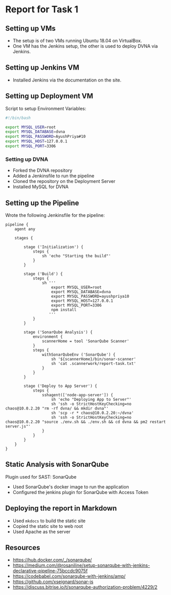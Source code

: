 # Report for Task 1

## Setting up VMs

* The setup is of two VMs running Ubuntu 18.04 on VirtualBox.
* One VM has the Jenkins setup, the other is used to deploy DVNA via Jenkins.

## Setting up Jenkins VM

* Installed Jenkins via the documentation on the site.

## Setting up Deployment VM

Script to setup Environment Variables:

```bash
#!/bin/bash

export MYSQL_USER=root
export MYSQL_DATABASE=dvna
export MYSQL_PASSWORD=AyushPriya#10
export MYSQL_HOST=127.0.0.1
export MYSQL_PORT=3306
```

### Setting up DVNA

* Forked the DVNA repository
* Added a Jenkinsfile to run the pipeline
* Cloned the repository on the Deployment Server
* Installed MySQL for DVNA

## Setting up the Pipeline

Wrote the following Jenkinsfile for the pipeline:

```jenkins
pipeline {
    agent any
    
    stages {
        
        stage ('Initialization') {
            steps {
                sh 'echo "Starting the build"'
            }
        }
        
        stage ('Build') {
            steps {
                sh '''
                    export MYSQL_USER=root
                    export MYSQL_DATABASE=dvna
                    export MYSQL_PASSWORD=ayushpriya10
                    export MYSQL_HOST=127.0.0.1
                    export MYSQL_PORT=3306
                    npm install
                   '''
            }
        }
        
        stage ('SonarQube Analysis') {
            environment {
                scannerHome = tool 'SonarQube Scanner'
            }
            steps {
                withSonarQubeEnv ('SonarQube') {
                    sh '${scannerHome}/bin/sonar-scanner'
                    sh 'cat .scannerwork/report-task.txt'
                }
            }    
        }   
        
        stage ('Deploy to App Server') {
            steps {
                sshagent(['node-app-server']) {
                    sh 'echo "Deploying App to Server"'
                    sh 'ssh -o StrictHostKeyChecking=no chaos@10.0.2.20 "rm -rf dvna/ && mkdir dvna"'
                    sh 'scp -r * chaos@10.0.2.20:~/dvna'
                    sh 'ssh -o StrictHostKeyChecking=no chaos@10.0.2.20 "source ./env.sh && ./env.sh && cd dvna && pm2 restart server.js"'
                }                        
            }
        }
    }
}
```

## Static Analysis with SonarQube

Plugin used for SAST: SonarQube

* Used SonarQube's docker image to run the application
* Configured the jenkins plugin for SonarQube with Access Token

## Deploying the report in Markdown

* Used `mkdocs` to build the static site
* Copied the static site to web root
* Used Apache as the server

## Resources

* <https://hub.docker.com/_/sonarqube/>
* <https://medium.com/@rosaniline/setup-sonarqube-with-jenkins-declarative-pipeline-75bccdc9075f>
* <https://codebabel.com/sonarqube-with-jenkins/amp/>
* <https://github.com/xseignard/sonar-js>
* <https://discuss.bitrise.io/t/sonarqube-authorization-problem/4229/2>
